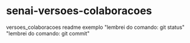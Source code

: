 # senai-versoes-colaboracoes
versoes_colaboracoes
readme exemplo
"lembrei do comando: git status"
"lembrei do comando: git commit"